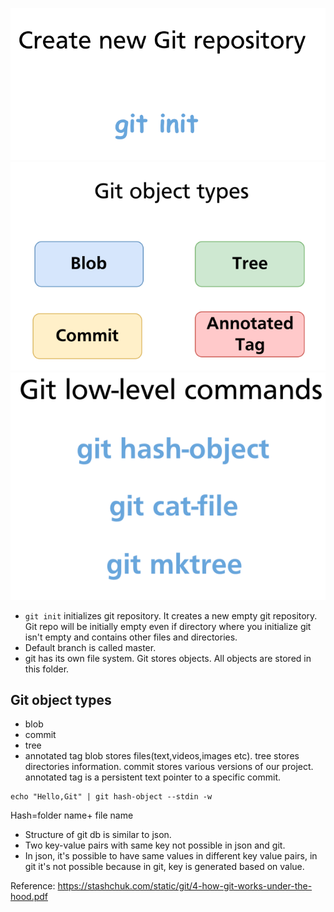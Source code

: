 ![](_resources/Pasted%20image%2020231112195845.png)
![](_resources/Pasted%20image%2020231112195902.png)
![](_resources/Pasted%20image%2020231112195921.png)

- `git init` initializes git repository. It creates a new empty git repository. Git repo will be initially empty even if directory where you initialize git isn't empty and contains other files and directories.
- Default branch is called master.
- git has its own file system. Git stores objects. All objects are stored in this folder.
## Git object types
- blob
- commit
- tree
- annotated tag
blob stores files(text,videos,images etc).
tree stores directories information.
commit stores various versions of our project.
annotated tag is a persistent text pointer to a specific commit.

```
echo "Hello,Git" | git hash-object --stdin -w
```
Hash=folder name+ file name
- Structure of git db is similar to json.
- Two key-value pairs with same key not possible in json and git.
- In json, it's possible to have same values in different key value pairs, in git it's not possible because in git, key is generated based on value.

Reference:
https://stashchuk.com/static/git/4-how-git-works-under-the-hood.pdf
